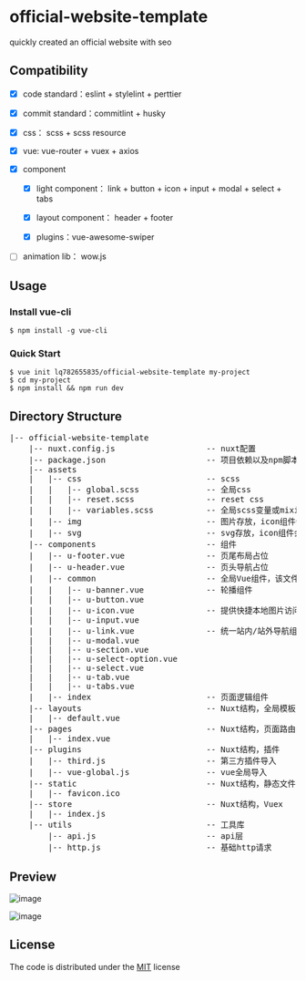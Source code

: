 # official-website-template

quickly created an official website with seo

## Compatibility

- [x] code standard：eslint + stylelint + perttier

- [x] commit standard：commitlint + husky

- [x] css： scss + scss resource

- [x] vue: vue-router + vuex + axios

- [x] component

   - [x] light component： link + button + icon + input + modal + select + tabs

   - [x] layout component： header + footer

   - [x] plugins：vue-awesome-swiper

- [ ] animation lib： wow.js

## Usage

### Install vue-cli

``` shell
$ npm install -g vue-cli
```

### Quick Start

``` shell
$ vue init lq782655835/official-website-template my-project
$ cd my-project
$ npm install && npm run dev
```

## Directory Structure

<pre>
|-- official-website-template
    |-- nuxt.config.js                   -- nuxt配置
    |-- package.json                     -- 项目依赖以及npm脚本
    |-- assets
    |   |-- css                          -- scss
    |   |   |-- global.scss              -- 全局css
    |   |   |-- reset.scss               -- reset css
    |   |   |-- variables.scss           -- 全局scss变量或mixin
    |   |-- img                          -- 图片存放，icon组件会默认找到该文件夹
    |   |-- svg                          -- svg存放，icon组件会默认找到该文件夹
    |-- components                       -- 组件
    |   |-- u-footer.vue                 -- 页尾布局占位
    |   |-- u-header.vue                 -- 页头导航占位
    |   |-- common                       -- 全局Vue组件，该文件夹下的组件自动导入，文件名为组件名
    |   |   |-- u-banner.vue             -- 轮播组件
    |   |   |-- u-button.vue
    |   |   |-- u-icon.vue               -- 提供快捷本地图片访问
    |   |   |-- u-input.vue
    |   |   |-- u-link.vue               -- 统一站内/站外导航组件
    |   |   |-- u-modal.vue
    |   |   |-- u-section.vue
    |   |   |-- u-select-option.vue
    |   |   |-- u-select.vue
    |   |   |-- u-tab.vue
    |   |   |-- u-tabs.vue
    |   |-- index                        -- 页面逻辑组件
    |-- layouts                          -- Nuxt结构，全局模板
    |   |-- default.vue
    |-- pages                            -- Nuxt结构，页面路由route
    |   |-- index.vue
    |-- plugins                          -- Nuxt结构，插件
    |   |-- third.js                     -- 第三方插件导入
    |   |-- vue-global.js                -- vue全局导入
    |-- static                           -- Nuxt结构，静态文件
    |   |-- favicon.ico
    |-- store                            -- Nuxt结构，Vuex
    |   |-- index.js
    |-- utils                            -- 工具库
        |-- api.js                       -- api层
        |-- http.js                      -- 基础http请求
</pre>

## Preview

![image](https://user-images.githubusercontent.com/6310131/43903660-82273760-9c1f-11e8-9a48-797902189415.png)

![image](https://user-images.githubusercontent.com/6310131/43903750-ae125b5c-9c1f-11e8-9077-dafd07892ce8.png)

## License

The code is distributed under the [MIT](http://opensource.org/licenses/MIT) license
